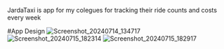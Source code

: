 JardaTaxi is app for my colegues for tracking their ride counts and costs every week

#App Design
![Screenshot_20240714_134717](https://github.com/user-attachments/assets/2e8cf6bb-9914-49f2-89cf-5346efe86707)
![Screenshot_20240715_182314](https://github.com/user-attachments/assets/e132c406-4183-4a3a-9de7-c1e1b380e4d8)
![Screenshot_20240715_182917](https://github.com/user-attachments/assets/2787b945-26c4-4843-b43e-8068cb8160b6)
